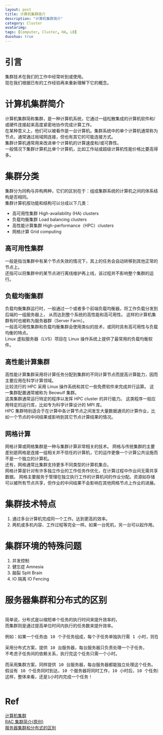 ```yaml
---
layout: post
title: 计算机集群简介
description: "计算机集群简介"
category: Cluster
avatarimg:
tags: [Computer, Cluster, HA, LB]
duoshuo: true
---
```


# 引言

集群技术在我们的工作中经常听到或使用。  
现在我们根据已有的工作经验再来重新理解下它的概念。

# 计算机集群简介

计算机集群简称集群，是一种计算机系统，它通过一组松散集成的计算机软件和/或硬件连接起来高度紧密地协作完成计算工作。  
在某种意义上，他们可以被看作是一台计算机。集群系统中的单个计算机通常称为节点，通常通过局域网连接，但也有其它的可能连接方式。  
集群计算机通常用来改进单个计算机的计算速度和/或可靠性。  
一般情况下集群计算机比单个计算机，比如工作站或超级计算机性能价格比要高得多。  

# 集群分类

集群分为同构与异构两种，它们的区别在于：组成集群系统的计算机之间的体系结构是否相同。  
集群计算机按功能和结构可以分成以下几类：

* 高可用性集群 High-availability (HA) clusters
* 负载均衡集群 Load balancing clusters
* 高性能计算集群 High-performance（HPC）clusters
* 网格计算 Grid computing

## 高可用性集群

一般是指当集群中有某个节点失效的情况下，其上的任务会自动转移到其他正常的节点上。  
还指可以将集群中的某节点进行离线维护再上线，该过程并不影响整个集群的运行。

## 负载均衡集群

负载均衡集群运行时，一般通过一个或者多个前端负载均衡器，将工作负载分发到后端的一组服务器上，
从而达到整个系统的高性能和高可用性。
这样的计算机集群有时也被称为服务器群（Server Farm）。  
一般高可用性集群和负载均衡集群会使用类似的技术，或同时具有高可用性与负载均衡的特点。  
Linux 虚拟服务器（LVS）项目在 Linux 操作系统上提供了最常用的负载均衡软件。

## 高性能计算集群

高性能计算集群采用将计算任务分配到集群的不同计算节点而提高计算能力，因而主要应用在科学计算领域。  
比较流行的 HPC 采用 Linux 操作系统和其它一些免费软件来完成并行运算。
这一集群配置通常被称为 Beowulf 集群。  
这类集群通常运行特定的程序以发挥 HPC cluster 的并行能力。
这类程序一般应用特定的运行库，比如专为科学计算设计的 MPI 库。  
HPC 集群特别适合于在计算中各计算节点之间发生大量数据通讯的计算作业，比如一个节点的中间结果或影响到其它节点计算结果的情况。  

## 网格计算

网格计算或网格集群是一种与集群计算非常相关的技术。
网格与传统集群的主要差别是网格是连接一组相关并不信任的计算机，它的运作更像一个计算公共设施而不是一个独立的计算机。  
还有，网格通常比集群支持更多不同类型的计算机集合。  
网格计算是针对有许多独立作业的工作任务作优化，在计算过程中作业间无需共享数据。
网格主要服务于管理在独立执行工作的计算机间的作业分配。资源如存储可以被所有节点共享，但作业的中间结果不会影响在其他网格节点上作业的进展。

# 集群技术特点

1. 通过多台计算机完成同一个工作。达到更高的效率。
2. 两机或多机内容、工作过程等完全一样。如果一台死机，另一台可以起作用。

# 集群环境的特殊问题

1. 并发控制
2. 健忘症 Amnesia
3. 脑裂 Split Brain
4. IO 隔离 IO Fencing

# 服务器集群和分布式的区别

<pre>

简单说，分布式是以缩短单个任务的执行时间来提升效率的，
而集群则是通过提高单位时间内执行的任务数来提升效率。

例如：如果一个任务由 10 个子任务组成，每个子任务单独执行需 1 小时，则在一台服务器上执行该任务需 10 小时。

采用分布式方案，提供 10 台服务器，每台服务器只负责处理一个子任务，
不考虑子任务间的依赖关系，执行完这个任务只需一个小时。

而采用集群方案，同样提供 10 台服务器，每台服务器都能独立处理这个任务。
假设有 10 个任务同时到达，10 个服务器将同时工作，10 小时后，10 个任务同时完成，
这样，整体来看，还是1小时内完成一个任务！

</pre>

# Ref
[计算机集群](https://zh.wikipedia.org/wiki/%E8%AE%A1%E7%AE%97%E6%9C%BA%E9%9B%86%E7%BE%A4)  
[RAC 集群简介(原创)](http://czmmiao.iteye.com/blog/1629166)  
[服务器集群和分布式的区别](http://blog.sina.com.cn/s/blog_6c673bfb01019iu7.html)  
